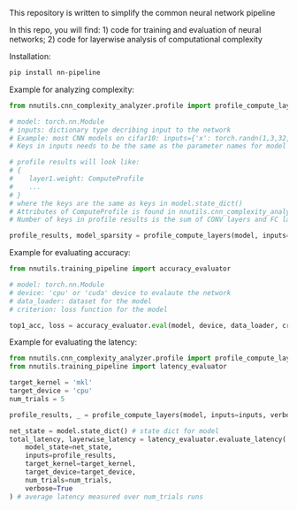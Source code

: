 This repository is written to simplify the common neural network pipeline

In this repo, you will find: 1) code for training and evaluation of neural networks; 2) code for layerwise analysis of computational complexity

Installation:
```bash
pip install nn-pipeline
```

Example for analyzing complexity:
```python
from nnutils.cnn_complexity_analyzer.profile import profile_compute_layers

# model: torch.nn.Module
# inputs: dictionary type decribing input to the network
# Example: most CNN models on cifar10: inputs={'x': torch.randn(1,3,32,32)} 
# Keys in inputs needs to be the same as the parameter names for model's forward function

# profile results will look like:
# {
#    layer1.weight: ComputeProfile
#    ...
# }
# where the keys are the same as keys in model.state_dict()
# Attributes of ComputeProfile is found in nnutils.cnn_complexity_analyzer.utils.NNComputeModuleProfile
# Number of keys in profile results is the sum of CONV layers and FC layers in the network

profile_results, model_sparsity = profile_compute_layers(model, inputs=inputs, verbose=True)
```

Example for evaluating accuracy:
```python
from nnutils.training_pipeline import accuracy_evaluator

# model: torch.nn.Module
# device: 'cpu' or 'cuda' device to evalaute the network
# data_loader: dataset for the model
# criterion: loss function for the model

top1_acc, loss = accuracy_evaluator.eval(model, device, data_loader, criterion, print_acc=True)
```

Example for evaluating the latency:
```python
from nnutils.cnn_complexity_analyzer.profile import profile_compute_layers
from nnutils.training_pipeline import latency_evaluator

target_kernel = 'mkl'
target_device = 'cpu'
num_trials = 5

profile_results, _ = profile_compute_layers(model, inputs=inputs, verbose=True)

net_state = model.state_dict() # state dict for model
total_latency, layerwise_latency = latency_evaluator.evaluate_latency(
    model_state=net_state,
    inputs=profile_results,
    target_kernel=target_kernel,
    target_device=target_device,
    num_trials=num_trials,
    verbose=True
) # average latency measured over num_trials runs
```
